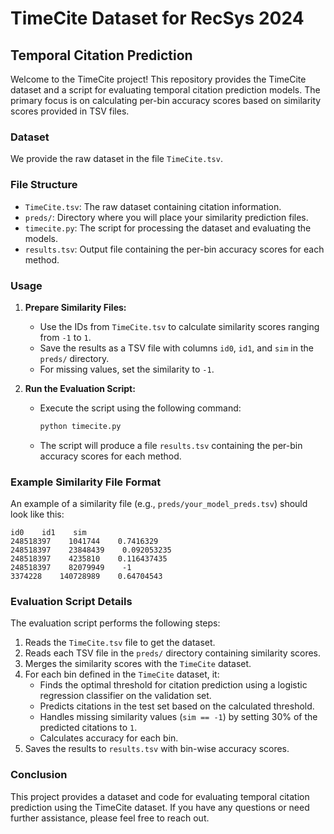 # TimeCite Dataset for RecSys 2024

## Temporal Citation Prediction

Welcome to the TimeCite project! This repository provides the TimeCite dataset and a script for evaluating temporal citation prediction models. The primary focus is on calculating per-bin accuracy scores based on similarity scores provided in TSV files.

### Dataset

We provide the raw dataset in the file `TimeCite.tsv`.

### File Structure

- `TimeCite.tsv`: The raw dataset containing citation information.
- `preds/`: Directory where you will place your similarity prediction files.
- `timecite.py`: The script for processing the dataset and evaluating the models.
- `results.tsv`: Output file containing the per-bin accuracy scores for each method.

### Usage

1. **Prepare Similarity Files:**
   - Use the IDs from `TimeCite.tsv` to calculate similarity scores ranging from `-1` to `1`.
   - Save the results as a TSV file with columns `id0`, `id1`, and `sim` in the `preds/` directory.
   - For missing values, set the similarity to `-1`.

2. **Run the Evaluation Script:**
   - Execute the script using the following command:
     ```sh
     python timecite.py
     ```
   - The script will produce a file `results.tsv` containing the per-bin accuracy scores for each method.

### Example Similarity File Format

An example of a similarity file (e.g., `preds/your_model_preds.tsv`) should look like this:

```
id0    id1    sim
248518397    1041744    0.7416329
248518397    23848439    0.092053235
248518397    4235810    0.116437435
248518397    82079949    -1
3374228    140728989    0.64704543
```

### Evaluation Script Details

The evaluation script performs the following steps:

1. Reads the `TimeCite.tsv` file to get the dataset.
2. Reads each TSV file in the `preds/` directory containing similarity scores.
3. Merges the similarity scores with the `TimeCite` dataset.
4. For each bin defined in the `TimeCite` dataset, it:
   - Finds the optimal threshold for citation prediction using a logistic regression classifier on the validation set.
   - Predicts citations in the test set based on the calculated threshold.
   - Handles missing similarity values (`sim == -1`) by setting 30% of the predicted citations to `1`.
   - Calculates accuracy for each bin.
5. Saves the results to `results.tsv` with bin-wise accuracy scores.

### Conclusion

This project provides a dataset and code for evaluating temporal citation prediction using the TimeCite dataset.  If you have any questions or need further assistance, please feel free to reach out.
